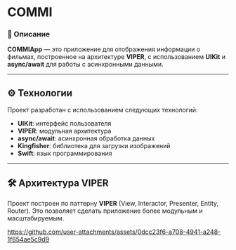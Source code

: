 # COMMI

### 📱 Описание
**COMMIApp** — это приложение для отображения информации о фильмах, построенное на архитектуре **VIPER**, с использованием **UIKit** и **async/await** для работы с асинхронными данными.

---

## ⚙️ Технологии
Проект разработан с использованием следующих технологий:
- **UIKit**: интерфейс пользователя
- **VIPER**: модульная архитектура
- **async/await**: асинхронная обработка данных
- **Kingfisher**: библиотека для загрузки изображений
- **Swift**: язык программирования

---

## 🛠 Архитектура VIPER
Проект построен по паттерну **VIPER** (View, Interactor, Presenter, Entity, Router). Это позволяет сделать приложение более модульным и масштабируемым.


https://github.com/user-attachments/assets/0dcc23f6-a708-4941-a248-1f654ae5c9d9


